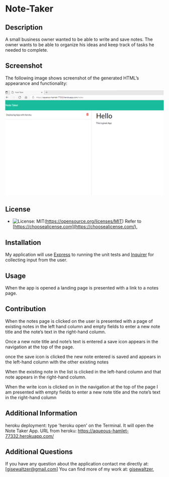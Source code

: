 # Note-Taker

## Description
A small business owner wanted to be able to write and save notes. The owner wants to be able to organize his ideas and keep track of tasks he needed to complete.


## Screenshot
The following image shows screenshot of the generated HTML’s appearance and functionality:

![Screenshot](./public/assets/images/Screenshot-Note-Taker.png)

## License
- ![License: MIT](https://img.shields.io/badge/License-MIT-yellow.svg)(https://opensource.org/licenses/MIT)
Refer to [https://choosealicense.com](https://choosealicense.com/),

## Installation
My application will use [Express](https://www.npmjs.com/package/express) to running the unit tests and [Inquirer](https://www.npmjs.com/package/inquirer) for collecting input from the user.

## Usage
When the app is opened a landing page is presented with a link to a notes page.

## Contribution
When the notes page is clicked on the user is presented with a page of existing notes in the left hand column and empty fields to enter a new note title and the note’s text in the right-hand column.

Once a new note title and note’s text is entered a save icon appears in the navigation at the top of the page.

once the save icon is clicked the new note entered is saved and appears in the left-hand column with the other existing notes


When the existing note in the list is clicked in the left-hand column and that note appears in the right-hand column.


When the write icon is clicked on in the navigation at the top of the page I am presented with empty fields to enter a new note title and the note’s text in the right-hand column

## Additional Information
heroku deployment: type 'heroku open' on the Terminal. It will open the Note Taker App.
URL from heroku: https://aqueous-hamlet-77332.herokuapp.com/

## Additional Questions
If you have any question about the application contact me directly at: [gisewaltzer@gmail.com]
You can find more of my work at: [gisewaltzer](https://github.com/gisewaltzer/),
